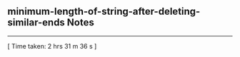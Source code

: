 <h2>minimum-length-of-string-after-deleting-similar-ends Notes</h2><hr>[ Time taken: 2 hrs 31 m 36 s ]
